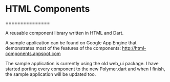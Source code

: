 # HTML Components
===============

A reusable component library written in HTML and Dart.

A sample application can be found on Google App Engine that demonstrates most of the features of the components: http://html-components.appspot.com

The sample application is currently using the old web_ui package. I have started porting every component to the new Polymer.dart and when I finish, the sample application will be updated too.